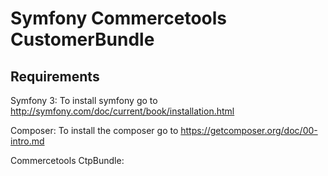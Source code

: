 # Symfony Commercetools CustomerBundle

## Requirements
Symfony 3:
To install symfony go to http://symfony.com/doc/current/book/installation.html

Composer:
To install the composer go to https://getcomposer.org/doc/00-intro.md

Commercetools CtpBundle:
